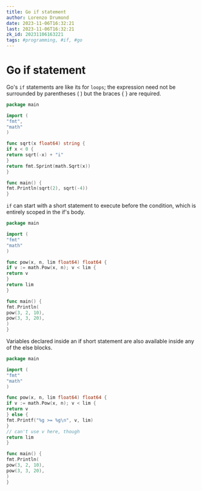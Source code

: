 ```yaml
---
title: Go if statement
author: Lorenzo Drumond
date: 2023-11-06T16:32:21
last: 2023-11-06T16:32:21
zk_id: 20231106163221
tags: #programming, #if, #go
---
```



# Go if statement
Go's `if` statements are like its for `loops`;
the expression need not be surrounded by parentheses ( )
but the braces { } are required.

```go
package main

import (
"fmt",
"math"
)

func sqrt(x float64) string {
if x < 0 {
return sqrt(-x) + "i"
}
return fmt.Sprint(math.Sqrt(x))
}

func main() {
fmt.Println(sqrt(2), sqrt(-4))
}
```

`if` can start with a short statement to execute before the condition,
which is entirely scoped in the if's body.

```go
package main

import (
"fmt"
"math"
)

func pow(x, n, lim float64) float64 {
if v := math.Pow(x, n); v < lim {
return v
}
return lim
}

func main() {
fmt.Println(
pow(3, 2, 10),
pow(3, 3, 20),
)
}
```

Variables declared inside an if short statement are also available inside any of the else blocks.

```go
package main

import (
"fmt"
"math"
)

func pow(x, n, lim float64) float64 {
if v := math.Pow(x, n); v < lim {
return v
} else {
fmt.Printf("%g >= %g\n", v, lim)
}
// can't use v here, though
return lim
}

func main() {
fmt.Println(
pow(3, 2, 10),
pow(3, 3, 20),
)
}
```
